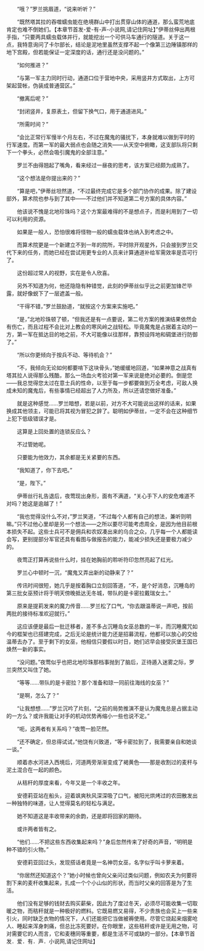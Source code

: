　　“哦？”罗兰挑眉道，“说来听听？”

　　“既然塔其拉的吞噬蠕虫能在绝境群山中打出贯穿山体的通道，那么蛮荒地底肯定也难不倒她们。【本章节首发-爱-有-声-小说网,请记住网址】”伊蒂丝伸出两根手指，“只要两具蠕虫载体并行，就能挖出一个可供马车通行的隧道。关于这一点，我特意询问了卡尔部长，结论是泥地里虽然支撑不起一个像第三边陲镇那样的地下宫殿，但若能保证一定深度的话，通行还是没问题的。”

　　“如何推进？”

　　“与第一军主力同时行动，通道口位于营地中央，采用竖井方式取出，上方可架起营帐，伪装成普通营区。”

　　“撤离后呢？”

　　“封闭竖井，复原表土，但留下换气口，用于通道进风。”

　　“所需时间？”

　　“会比正常行军慢半个月左右，不过在魔鬼的骚扰下，本身就难以做到平时的行军速度。而第一军的最大弱点也会随之消失——从天空中俯瞰，这支部队将只剩下一个拳头，必然会吸引魔鬼的全部注意。”

　　罗兰不由得翘起了嘴角，看来经过一昼夜的思考，该方案已经颇为成熟了。

　　“这个想法是你提出来的？”

　　“算是吧，”伊蒂丝坦然道，“不过最终完成它是多个部门协作的成果。除了建设部外，算术院也参与到了其中——不过他们并不知道第二号方案的具体内容。”

　　他该说不愧是北地珍珠吗？这个方案最难得的不是想点子，而是利用到了一切可以利用的资源。

　　如果是一般人，恐怕很难将怪物一般的蠕虫载体也纳入到考虑之中。

　　而算术院更是一个新建立不到一年的院所，平时除开观星外，只会接到罗兰交代下来的任务，而她已经在尝试用更专业的人员来计算通道补给军需效率是否可行了。

　　这份超过常人的视野，实在是令人欣喜。

　　另外不知道为何，他还隐隐有种错觉，此刻的伊蒂丝似乎比之前更加锋芒毕露，就好像蜕下了一层遮盖一般。

　　“干得不错，”罗兰鼓励道，“就按这个方案来实施吧。”

　　“是，”北地珍珠顿了顿，“但我还是有一点要说，第二号方案的推演结果依然会有伤亡，而且过程不会比对上教会的寒风岭之战轻松。毕竟魔鬼是占据着主动的一方，第一军在抵达目的地之前，不大可能像以往那样，靠预设阵地和碉堡进行防御了。”

　　“所以你更倾向于按兵不动、等待机会？”

　　“不，我倾向无论如何都要啃下这块骨头，”她缓缓地回道，“如果神意之战真有塔其拉人说得那么残酷，那么一场血火考验对第一军来说是绝对必要的。倒是您——我总觉得您太过在意士兵的性命，以至于每一步都要做到万全考虑，可敌人换成未知的魔鬼后，有些事情已经超出了人力所及，所以还请您做好准备。”

　　就是这种感觉……罗兰暗想，若是以前，对方不大可能说出这样的话来，如果换成其他领主，可能已将其视为冒犯之辞了。聪明如伊蒂丝，一定不会在这种细节上犯下低级错误才是。

　　这算是上回处置的连锁反应么？

　　不过管她呢。

　　只要能为他效力，其余都是无关紧要的东西。

　　“我知道了，你下去吧。”

　　“是，陛下。”

　　伊蒂丝行礼告退后，夜莺现出身形，面有不满道，“关心手下人的安危难道不对吗？她这是逾越了！”

　　“我也觉得没什么不对，”罗兰笑道，“不过每个人都有自己的想法，兼听则明嘛。”只不过他心里却是另一个想法——之所以要尽可能考虑周全，是因为他目前根本损失不起。这些士兵可不是佣兵和农奴凑出来的乌合之众，几乎每一个人都能读会写，更别提部分军官还具有看图与做报告的能力，能减少损失还是要极力减少的。

　　夜莺正打算再说些什么时，挂在她胸前的聆听符印忽然亮起了红光。

　　罗兰心中顿时一沉，“魔鬼又弄出新的动静来了？”

　　传讯时间很短，她几乎是按着胸口立刻回答道，“不，是个好消息，沉睡岛的第三批女巫预计将于明天傍晚抵达无冬城，带队的是卡密拉戴瑞女士。”

　　原来是提莉发来的魔力传音……罗兰松了口气，“你去跟温蒂说一声吧，按前两批的接待标准欢迎就行。”

　　这应该便是最后一批迁移者，差不多占沉睡岛女巫总数的一半，而沉睡魔咒如今的框架也已搭建完成，之后无论是统计能力还是招募流程，他都可以放心的交给温蒂去办了。至于剩下的女巫，他相信只要假以时日，她们迟早会接受灰堡王国已焕然一新的事实。

　　“没问题。”夜莺似乎也把北地珍珠那档事抛到了脑后，正待遁入迷雾之际，罗兰突然又叫住了她。

　　“等等……带队的是卡密拉？那个准备和琼一同前往海线的女巫？”

　　“是啊，怎么了？”

　　“让我想想……”罗兰沉吟了片刻，“之前的局势推演不是认为魔鬼总是占据主动的一方么？或许我能让对手的机动优势再缩小一些也说不定。”

　　“呃，这两者有关系吗？”夜莺一脸茫然。

　　“还不确定，但总得试试，”他饶有兴致道，“等卡密拉到了，我需要亲自和她谈一谈。”

　　顺着赤水河进入西境后，河道两旁渐渐变成了褐黄色——那是收割过的麦秆与泥土混合在一起的颜色。

　　从秸秆的厚度来看，今年又是一个丰收之年。

　　安德莉亚站在船头，迎着飒爽秋风深深吸了口气，被阳光烘烤过的农田散发出一种独特的味道，让人觉得莫名的轻松与满足。

　　她不知道这是丰收带来的余韵，还是即将回家的期待。

　　或许两者皆有之。

　　“他们……不把这些东西收集起来吗？”身后忽然传来了好奇的声音，“明明是种不错的引火物。”

　　安德莉亚回过头，发现搭话者竟是一名神罚女巫，名字似乎叫卡萝来着。

　　“你居然还知道这个？”她小时候也曾向父亲问过类似问题，例如农夫为何要将割下来的麦杆收集起来，扎成一个个小山似的形状，而当时父亲的回答是为了生活。

　　他们没有足够的钱财去购买薪柴，因此为了度过冬天，必须尽可能收集一切取暖之物，而秸秆就是一种极好的燃料。它既易燃又易得，不少贵族也会买上一些来引火，同时缺乏衣物的情况下，人们还能把它当做被褥使用。尽管它烧起来烟雾呛人、睡起来浑身刺痛，但总比冻死要好。在你眼里，这些秸秆或许是无用之物，可对需要它的人而言，它和麦穗同等重要，都是生活不可或缺的一部分。【本章节首发．爱．有．声．小说网,请记住网址】

